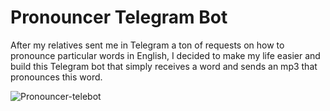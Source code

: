 # Pronouncer Telegram Bot

After my relatives sent me in Telegram a ton of requests on how to pronounce particular words in English, I decided to make my life easier and build
this Telegram bot that simply receives a word and sends an mp3 that pronounces this word.

![Pronouncer-telebot](https://s3.amazonaws.com/rahmonov.me/pronouncer-telebot.gif)
